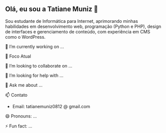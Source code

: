 ## Olá, eu sou a Tatiane Muniz 👋

Sou estudante de Informática para Internet, aprimorando minhas habilidades em desenvolvimento web, programação (Python e PHP), design de interfaces e gerenciamento de conteúdo, com experiência em CMS como o WordPress.

🔭 I’m currently working on ...

🌱 Foco Atual

👯 I’m looking to collaborate on ...

🤔 I’m looking for help with ...

💬 Ask me about ...

📫 Contato
- Email: tatianemuniz0812 @ gmail.com

😄 Pronouns: ...

⚡ Fun fact: ...

